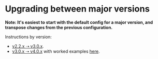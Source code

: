 # Upgrading between major versions

**Note: It's easiest to start with the default config for a major version, and transpose changes from the previous configuration.**

Instructions by version:

- [v2.2.x ➝ v3.0.x](https://github.com/FreeRADIUS/freeradius-server/blob/v3.0.x/raddb/README.rst).
- [v3.0.x ➝ v4.0.x](https://github.com/FreeRADIUS/freeradius-server/blob/master/doc/antora/modules/installation/pages/upgrade.adoc) with worked examples [here](/upgrading/version4/).